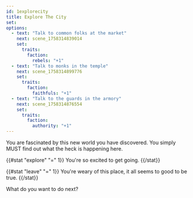 ```yaml
---
id: 1explorecity
title: Explore The City
set:
options:
  - text: "Talk to common folks at the market"
    next: scene_1758314839014
    set:
      traits:
        faction:
          rebels: "+1"
  - text: "Talk to monks in the temple"
    next: scene_1758314899776
    set:
      traits:
        faction:
          faithfuls: "+1"
  - text: "Talk to the guards in the armory"
    next: scene_1758314876554
    set:
      traits:
        faction:
          authority: "+1"
---
```


You are fascinated by this new world you have discovered. You simply MUST find out what the heck is happening here.

{{#stat "explore" "=" 1}}
You're so excited to get going.
{{/stat}}

{{#stat "leave" "=" 1}}
You're weary of this place, it all seems to good to be true.
{{/stat}}

What do you want to do next?